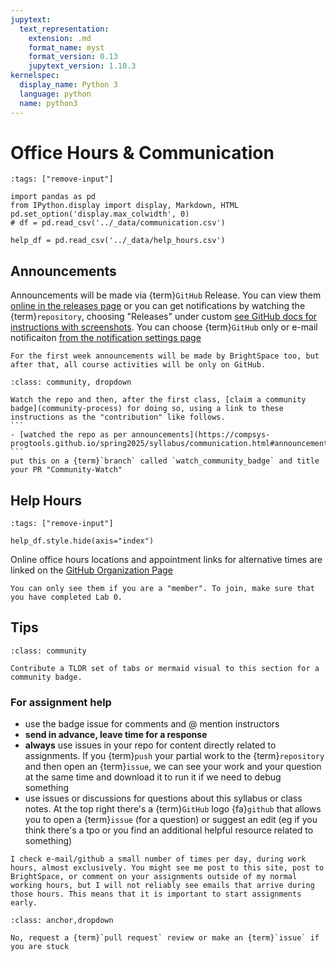 ```yaml
---
jupytext:
  text_representation:
    extension: .md
    format_name: myst
    format_version: 0.13
    jupytext_version: 1.10.3
kernelspec:
  display_name: Python 3
  language: python
  name: python3
---
```





# Office Hours & Communication



```{code-cell}
:tags: ["remove-input"]

import pandas as pd
from IPython.display import display, Markdown, HTML
pd.set_option('display.max_colwidth', 0)
# df = pd.read_csv('../_data/communication.csv')

help_df = pd.read_csv('../_data/help_hours.csv')
```

## Announcements

Announcements will be made via {term}`GitHub` Release. You can view them [online in the releases page](https://github.com/compsys-progtools/spring2025/releases) or you can get notifications by watching the {term}`repository`, choosing "Releases" under custom [see GitHub docs for instructions with screenshots](https://docs.github.com/en/account-and-profile/managing-subscriptions-and-notifications-on-github/setting-up-notifications/configuring-notifications#configuring-your-watch-settings-for-an-individual-repository). You can choose {term}`GitHub` only or e-mail notificaiton [from the notification settings page](https://github.com/settings/notifications)

```{warning}
For the first week announcements will be made by BrightSpace too, but after that, all course activities will be only on GitHub. 
```


````{admonition} Sign up to watch
:class: community, dropdown

Watch the repo and then, after the first class, [claim a community badge](community-process) for doing so, using a link to these instructions as the "contribution" like follows.   
```
- [watched the repo as per announcements](https://compsys-progtools.github.io/spring2025/syllabus/communication.html#announcements) 
```
put this on a {term}`branch` called `watch_community_badge` and title your PR "Community-Watch" 
````

## Help Hours


```{code-cell}
:tags: ["remove-input"]

help_df.style.hide(axis="index")
``` 

Online office hours locations and appointment links for alternative times are linked on the [GitHub Organization Page](https://github.com/compsys-progtools)

```{important}
You can only see them if you are a "member". To join, make sure that you have completed Lab 0. 
```

<!-- 
## Getting Help 

- E-mail the instructor and TAs: `cscsystools-help-group@uri.edu`
- Post an issue to the course website
-  -->

<!--
Online office hours locations are linked in the #help channel on slack
We have several different ways to communicate in this course. This section summarizes them -->

<!--
## To reach out, By usage

```{code-cell}
:tags: ["remove-input"]

df = df[['usage','platform','area','note']]
display(HTML(df.style.hide_index()._repr_html_()))
```

```{note}
e-mail is last because it's not collaborative; other platforms allow us (Proessor + TAs) to collaborate on who responds to things more easily.
```

## By Platform

```{code-cell}
:tags: ["remove-input"]

for platform, data in df.groupby('platform'):
    display(HTML('<h3> Use '+ platform + ' for </h3>'))
    display(HTML(data.drop(columns='platform').style.hide_index()._repr_html_()))

``` 
-->

## Tips

```{admonition} TLDR
:class: community

Contribute a TLDR set of tabs or mermaid visual to this section for a community badge. 
```

### For assignment help

- use the badge issue for comments and @ mention instructors 
- **send in advance, leave time for a response** 
- **always** use issues in your repo for content directly related to assignments.  If you {term}`push` your partial work to the {term}`repository` and then open an {term}`issue`, we can see your work and your question at the same time and download it to run it if we need to debug something
- use issues or discussions for questions about this syllabus or class notes. At the top right there's a {term}`GitHub` logo {fa}`github` that allows you to open a {term}`issue` (for a question) or suggest an edit (eg if you think there's a tpo or you find an additional helpful resource related to something)


```{note}
I check e-mail/github a small number of times per day, during work hours, almost exclusively. You might see me post to this site, post to BrightSpace, or comment on your assignments outside of my normal working hours, but I will not reliably see emails that arrive during those hours. This means that it is important to start assignments early.
```



```{admonition} Should you e-mail your work? 
:class: anchor,dropdown

No, request a {term}`pull request` review or make an {term}`issue` if you are stuck
```
